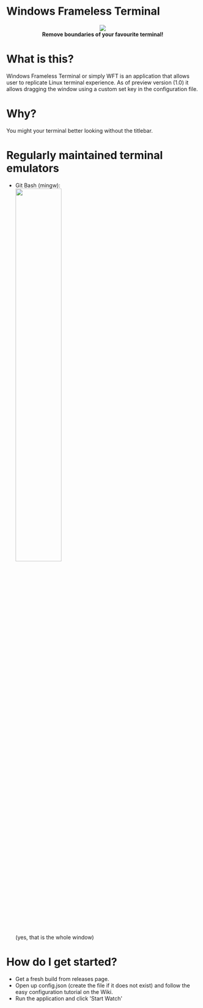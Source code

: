 # Windows Frameless Terminal
<p align="center">
  <img src="http://www.vanilla-remastered.com/files/download.png"></br>
  <b>Remove boundaries of your favourite terminal!</b>
</p>

# What is this?
Windows Frameless Terminal or simply WFT is an application that allows user to replicate Linux terminal experience. As of preview version (1.0)
it allows dragging the window using a custom set key in the configuration file.

# Why?
You might your terminal better looking without the titlebar. 

# Regularly maintained terminal emulators
- Git Bash (mingw): <br>
<img width=50% src="http://www.vanilla-remastered.com/files/term.PNG"><br>
(yes, that is the whole window)

# How do I get started?
- Get a fresh build from releases page.
- Open up config.json (create the file if it does not exist) and follow the easy configuration tutorial on the Wiki.
- Run the application and click 'Start Watch'
